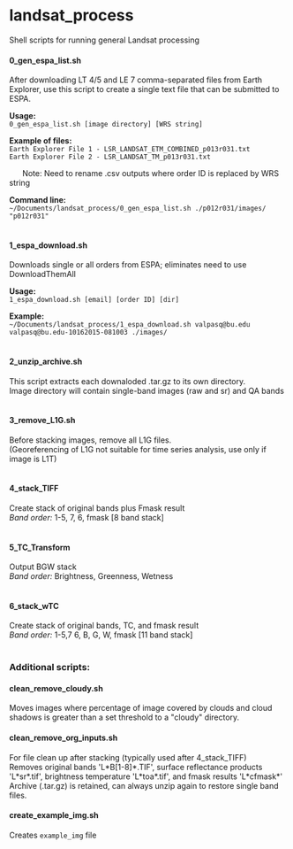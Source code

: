 # landsat_process
Shell scripts for running general Landsat processing

#### 0_gen_espa_list.sh
After downloading LT 4/5 and LE 7 comma-separated files from Earth Explorer, 
use this script to create a single text file that can be submitted to ESPA.

**Usage:**</br>
```0_gen_espa_list.sh [image directory] [WRS string]```

**Example of files:**</br>
```Earth Explorer File 1 - LSR_LANDSAT_ETM_COMBINED_p013r031.txt```</br>
```Earth Explorer File 2 - LSR_LANDSAT_TM_p013r031.txt```</br>

&nbsp;&nbsp;&nbsp;&nbsp;&nbsp;&nbsp;Note: Need to rename .csv outputs where order ID is replaced by WRS string

**Command line:** </br>
```~/Documents/landsat_process/0_gen_espa_list.sh ./p012r031/images/ "p012r031"```
<br>
<br>

#### 1_espa_download.sh
Downloads single or all orders from ESPA; eliminates need to use DownloadThemAll

**Usage:** </br>
```1_espa_download.sh [email] [order ID] [dir]```

**Example:** </br>
```~/Documents/landsat_process/1_espa_download.sh valpasq@bu.edu valpasq@bu.edu-10162015-081003 ./images/```
<br>
<br>

#### 2_unzip_archive.sh
This script extracts each downaloded .tar.gz to its own directory. <br>
Image directory will contain single-band images (raw and sr) and QA bands
<br>
<br>

#### 3_remove_L1G.sh
Before stacking images, remove all L1G files. <br>
(Georeferencing of L1G not suitable for time series analysis, use only if image is L1T)
<br>
<br>

#### 4_stack_TIFF
Create stack of original bands plus Fmask result <br> 
*Band order:* 1-5, 7, 6, fmask [8 band stack]
<br>
<br>

#### 5_TC_Transform
Output BGW stack <br>
*Band order:* Brightness, Greenness, Wetness
<br>
<br>

#### 6_stack_wTC
Create stack of original bands, TC, and fmask result <br>
*Band order:* 1-5,7 6, B, G, W, fmask [11 band stack]
<br>
<br>

### Additional scripts:
#### clean_remove_cloudy.sh
Moves images where percentage of image covered by clouds and cloud shadows is greater than a set threshold to a "cloudy" directory.
<br>

#### clean_remove_org_inputs.sh
For file clean up after stacking (typically used after 4_stack_TIFF) <br>
Removes original bands 'L\*B[1-8]\*.TIF', surface reflectance products 'L\*sr\*.tif', brightness temperature 'L\*toa\*.tif', and fmask results 'L\*cfmask\*' <br>
Archive (.tar.gz) is retained, can always unzip again to restore single band files.
<br> 

#### create_example_img.sh
Creates ```example_img``` file <br>




